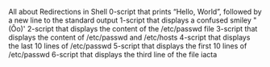 All about Redirections in Shell
0-script that prints “Hello, World”, followed by a new line to the standard output
1-script that displays a confused smiley "(Ôo)'
2-script that displays the content of the /etc/passwd file
3-script that displays the content of /etc/passwd and /etc/hosts
4-script that displays the last 10 lines of /etc/passwd
5-script that displays the first 10 lines of /etc/passwd
6-script that displays the third line of the file iacta
